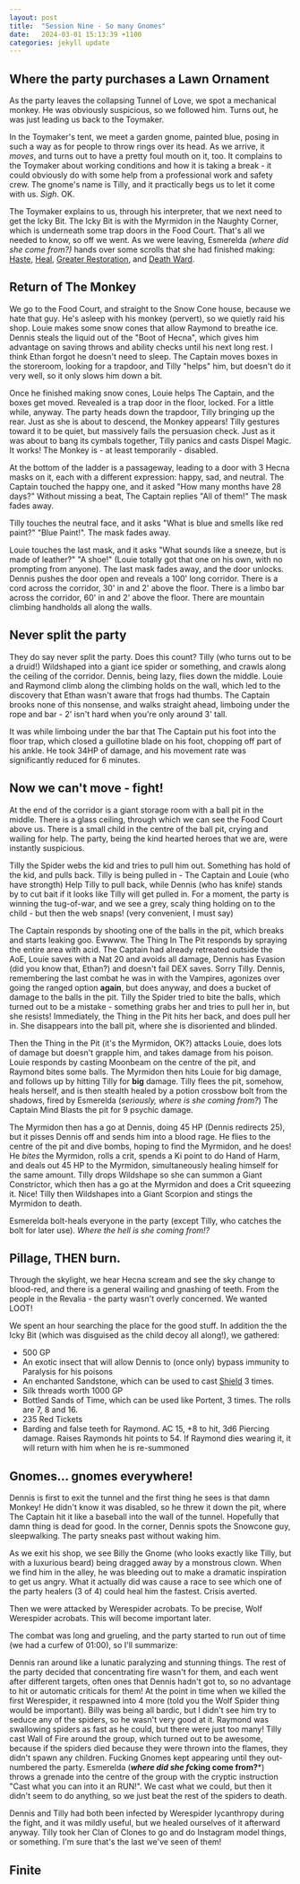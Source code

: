 ```yaml
---
layout: post
title:  "Session Nine - So many Gnomes"
date:   2024-03-01 15:13:39 +1100
categories: jekyll update
---
```

## Where the party purchases a Lawn Ornament

As the party leaves the collapsing Tunnel of Love, we spot a mechanical monkey. He was obviously suspicious, so we followed him. Turns out, he was just leading us back to the Toymaker.

In the Toymaker's tent, we meet a garden gnome, painted blue, posing in such a way as for people to throw rings over its head. As we arrive, it *moves*, and turns out to have a pretty foul mouth on it, too. It complains to the Toymaker about working conditions and how it is taking a break - it could obviously do with some help from a professional work and safety crew. The gnome's name is Tilly, and it practically begs us to let it come with us. *Sigh*. OK.

The Toymaker explains to us, through his interpreter, that we next need to get the Icky Bit. The Icky Bit is with the Myrmidon in the Naughty Corner, which is underneath some trap doors in the Food Court. That's all we needed to know, so off we went. As we were leaving, Esmerelda *(where did she come from?)* hands over some scrolls that she had finished making: [Haste](http://dnd5e.wikidot.com/spell:haste), [Heal](http://dnd5e.wikidot.com/spell:heal), [Greater Restoration](http://dnd5e.wikidot.com/spell:greater-restoration), and [Death Ward](http://dnd5e.wikidot.com/spell:death-ward).

## Return of The Monkey

We go to the Food Court, and straight to the Snow Cone house, because we hate that guy. He's asleep with his monkey (pervert), so we quietly raid his shop. Louie makes some snow cones that allow Raymond to breathe ice. Dennis steals the liquid out of the "Boot of Hecna", which gives him advantage on saving throws and ability checks until his next long rest. I think Ethan forgot he doesn't need to sleep. The Captain moves boxes in the storeroom, looking for a trapdoor, and Tilly "helps" him, but doesn't do it very well, so it only slows him down a bit.

Once he finished making snow cones, Louie helps The Captain, and the boxes get moved. Revealed is a trap door in the floor, locked. For a little while, anyway. The party heads down the trapdoor, Tilly bringing up the rear. Just as she is about to descend, the Monkey appears! Tilly gestures toward it to be quiet, but massively fails the persuasion check. Just as it was about to bang its cymbals together, Tilly panics and casts Dispel Magic. It works! The Monkey is - at least temporarily - disabled.

At the bottom of the ladder is a passageway, leading to a door with 3 Hecna masks on it, each with a different expression: happy, sad, and neutral. The Captain touched the happy one, and it asked "How many months have 28 days?" Without missing a beat, The Captain replies "All of them!" The mask fades away.

Tilly touches the neutral face, and it asks "What is blue and smells like red paint?" "Blue Paint!". The mask fades away.

Louie touches the last mask, and it asks "What sounds like a sneeze, but is made of leather?" "A shoe!" (Louie totally got that one on his own, with no prompting from anyone). The last mask fades away, and the door unlocks. Dennis pushes the door open and reveals a 100' long corridor. There is a cord across the corridor, 30' in and 2' above the floor. There is a limbo bar across the corridor, 60' in and 2' above the floor. There are mountain climbing handholds all along the walls.

## Never split the party

They do say never split the party. Does this count? Tilly (who turns out to be a druid!) Wildshaped into a giant ice spider or something, and crawls along the ceiling of the corridor. Dennis, being lazy, flies down the middle. Louie and Raymond climb along the climbing holds on the wall, which led to the discovery that Ethan wasn't aware that frogs had thumbs. The Captain brooks none of this nonsense, and walks straight ahead, limboing under the rope and bar - 2' isn't hard when you're only around 3' tall.

It was while limboing under the bar that The Captain put his foot into the floor trap, which closed a guillotine blade on his foot, chopping off part of his ankle. He took 34HP of damage, and his movement rate was significantly reduced for 6 minutes.

## Now we can't move - fight!

At the end of the corridor is a giant storage room with a ball pit in the middle. There is a glass ceiling, through which we can see the Food Court above us. There is a small child in the centre of the ball pit, crying and wailing for help. The party, being the kind hearted heroes that we are, were instantly suspicious.

Tilly the Spider webs the kid and tries to pull him out. Something has hold of the kid, and pulls back. Tilly is being pulled in - The Captain and Louie (who have strongth) Help Tilly to pull back, while Dennis (who has knife) stands by to cut bait if it looks like Tilly will get pulled in. For a moment, the party is winning the tug-of-war, and we see a grey, scaly thing holding on to the child - but then the web snaps! (very convenient, I must say)

The Captain responds by shooting one of the balls in the pit, which breaks and starts leaking goo. Ewwww. The Thing In The Pit responds by spraying the entire area with acid. The Captain had already retreated outside the AoE, Louie saves with a Nat 20 and avoids all damage, Dennis has Evasion (did you know that, Ethan?) and doesn't fail DEX saves. Sorry Tilly.
Dennis, remembering the last combat he was in with the Vampires, agonizes over going the ranged option
**again**, but does anyway, and does a bucket of damage to the balls in the pit. Tilly the Spider tried
to bite the balls, which turned out to be a mistake - something grabs her and tries to pull her in, but she
resists! Immediately, the Thing in the Pit hits her back, and does pull her in. She disappears into the ball
pit, where she is disoriented and blinded.

Then the Thing in the Pit (it's the Myrmidon, OK?) attacks Louie, does lots of damage but doesn't grapple him, and takes damage from his poison. Louie responds by casting Moonbeam on the centre of the pit, and Raymond bites some balls. The Myrmidon then hits Louie for big damage, and follows up by hitting Tilly for **big** damage. Tilly flees the pit, somehow, heals herself, and is then stealth healed by a potion crossbow bolt from the shadows, fired by Esmerelda (*seriously, where is she coming from?*) The Captain Mind Blasts the pit for 9 psychic damage.

The Myrmidon then has a go at Dennis, doing 45 HP (Dennis redirects 25), but it pisses Dennis off and sends him into a blood rage. He flies to the centre of the pit and dive bombs, hoping to find the Myrmidon, and he does! He *bites* the Myrmidon, rolls a crit, spends a Ki point to do Hand of Harm, and deals out 45 HP to the Myrmidon, simultaneously healing himself for the same amount. Tilly drops Wildshape so she can summon a Giant Constrictor, which then has a go at the Myrmidon and does a Crit squeezing it. Nice! Tilly then Wildshapes into a Giant Scorpion and stings the Myrmidon to death.

Esmerelda bolt-heals everyone in the party (except Tilly, who catches the bolt for later use). *Where the hell is she coming from!?*

## Pillage, THEN burn.

Through the skylight, we hear Hecna scream and see the sky change to blood-red, and there is a general wailing and gnashing of teeth. From the people in the Revalia - the party wasn't overly concerned. We wanted LOOT!

We spent an hour searching the place for the good stuff. In addition the the Icky Bit (which was disguised as the child decoy all along!), we gathered:

* 500 GP
* An exotic insect that will allow Dennis to (once only) bypass immunity to Paralysis for his poisons
* An enchanted Sandstone, which can be used to cast <a href="http://dnd5e.wikidot.com/spell:shield">Shield</a> 3 times.
* Silk threads worth 1000 GP
* Bottled Sands of Time, which can be used like Portent, 3 times. The rolls are 7, 8 and 16.
* 235 Red Tickets
* Barding and false teeth for Raymond. AC 15, +8 to hit, 3d6 Piercing damage. Raises Raymonds hit points to 54. If Raymond dies wearing it, it will return with him when he is re-summoned

## Gnomes... gnomes everywhere!

Dennis is first to exit the tunnel and the first thing he sees is that damn Monkey! He didn't know it was disabled, so he threw it down the pit, where The Captain hit it like a baseball into the wall of the tunnel. Hopefully that damn thing is dead for good. In the corner, Dennis spots the Snowcone guy, sleepwalking. The party sneaks past without waking him.

As we exit his shop, we see Billy the Gnome (who looks exactly like Tilly, but with a luxurious beard) being dragged away by a monstrous clown. When we find him in the alley, he was bleeding out to make a dramatic inspiration to get us angry. What it actually did was cause a race to see which one of the party healers (3 of 4) could heal him the fastest. Crisis averted.

Then we were attacked by Werespider acrobats. To be precise, Wolf Werespider acrobats. This will become important later.

The combat was long and grueling, and the party started to run out of time (we had a curfew of 01:00), so I'll summarize:

Dennis ran around like a lunatic paralyzing and stunning things. The rest of the party decided that concentrating fire wasn't for them, and each went after different targets, often ones that Dennis hadn't got to, so no advantage to hit or automatic criticals for them! At the point in time when we killed the first Werespider, it respawned into 4 more (told you the Wolf Spider thing would be important). Billy was being all bardic, but I didn't see him try to seduce any of the spiders, so he wasn't very good at it. Raymond was swallowing spiders as fast as he could, but there were just too many! Tilly cast Wall of Fire around the group, which turned out to be awesome, because if the spiders died because they were thrown into the flames, they didn't spawn any children. Fucking Gnomes kept appearing until they out-numbered the party. Esmerelda (***where did she f*cking come from?***) throws a grenade into the centre of the group with the cryptic instruction "Cast what you can into it an RUN!". We cast what we could, but then it didn't seem to do anything, so we just beat the rest of the spiders to death.

Dennis and Tilly had both been infected by Werespider lycanthropy during the fight, and it was mildly useful, but we healed ourselves of it afterward anyway. Tilly took her Clan of Clones to go and do Instagram model things, or something. I'm sure that's the last we've seen of them!

## Finite
